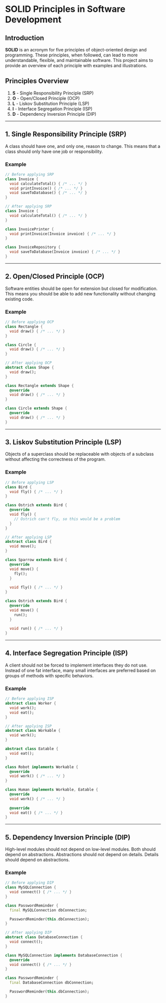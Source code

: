 # SOLID Principles in Software Development

## Introduction
**SOLID** is an acronym for five principles of object-oriented design and programming. These principles, when followed, can lead to more understandable, flexible, and maintainable software. This project aims to provide an overview of each principle with examples and illustrations.

## Principles Overview
1. **S** - Single Responsibility Principle (SRP)
2. **O** - Open/Closed Principle (OCP)
3. **L** - Liskov Substitution Principle (LSP)
4. **I** - Interface Segregation Principle (ISP)
5. **D** - Dependency Inversion Principle (DIP)

---

## 1. Single Responsibility Principle (SRP)
A class should have one, and only one, reason to change. This means that a class should only have one job or responsibility.

### Example
```dart
// Before applying SRP
class Invoice {
  void calculateTotal() { /* ... */ }
  void printInvoice() { /* ... */ }
  void saveToDatabase() { /* ... */ }
}

// After applying SRP
class Invoice {
  void calculateTotal() { /* ... */ }
}

class InvoicePrinter {
  void printInvoice(Invoice invoice) { /* ... */ }
}

class InvoiceRepository {
  void saveToDatabase(Invoice invoice) { /* ... */ }
}


```
---

## 2. Open/Closed Principle (OCP)
Software entities should be open for extension but closed for modification. This means you should be able to add new functionality without changing existing code.

### Example
```dart
// Before applying OCP
class Rectangle {
  void draw() { /* ... */ }
}

class Circle {
  void draw() { /* ... */ }
}

// After applying OCP
abstract class Shape {
  void draw();
}

class Rectangle extends Shape {
  @override
  void draw() { /* ... */ }
}

class Circle extends Shape {
  @override
  void draw() { /* ... */ }
}
```
---

## 3. Liskov Substitution Principle (LSP)
Objects of a superclass should be replaceable with objects of a subclass without affecting the correctness of the program.

### Example
```dart
// Before applying LSP
class Bird {
  void fly() { /* ... */ }
}

class Ostrich extends Bird {
  @override
  void fly() {
    // Ostrich can't fly, so this would be a problem
  }
}

// After applying LSP
abstract class Bird {
  void move();
}

class Sparrow extends Bird {
  @override
  void move() {
    fly();
  }
  
  void fly() { /* ... */ }
}

class Ostrich extends Bird {
  @override
  void move() {
    run();
  }
  
  void run() { /* ... */ }
}

```
---

## 4. Interface Segregation Principle (ISP)
A client should not be forced to implement interfaces they do not use. Instead of one fat interface, many small interfaces are preferred based on groups of methods with specific behaviors.

### Example
```dart
// Before applying ISP
abstract class Worker {
  void work();
  void eat();
}

// After applying ISP
abstract class Workable {
  void work();
}

abstract class Eatable {
  void eat();
}

class Robot implements Workable {
  @override
  void work() { /* ... */ }
}

class Human implements Workable, Eatable {
  @override
  void work() { /* ... */ }
  
  @override
  void eat() { /* ... */ }
}
```
---

## 5. Dependency Inversion Principle (DIP)
High-level modules should not depend on low-level modules. Both should depend on abstractions. Abstractions should not depend on details. Details should depend on abstractions.

### Example
```dart
// Before applying DIP
class MySQLConnection {
  void connect() { /* ... */ }
}

class PasswordReminder {
  final MySQLConnection dbConnection;

  PasswordReminder(this.dbConnection);
}

// After applying DIP
abstract class DatabaseConnection {
  void connect();
}

class MySQLConnection implements DatabaseConnection {
  @override
  void connect() { /* ... */ }
}

class PasswordReminder {
  final DatabaseConnection dbConnection;

  PasswordReminder(this.dbConnection);
}
